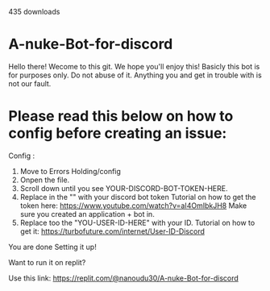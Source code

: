 435 downloads

# A-nuke-Bot-for-discord

Hello there! Wecome to this git.
We hope you'll enjoy this!
Basicly this bot is for purposes only. Do not abuse of it. Anything you and get in trouble with is not our fault.


# Please read this below on how to config before creating an issue:

Config : 

1. Move to Errors Holding/config
2. Onpen the file.
3. Scroll down until you see YOUR-DISCORD-BOT-TOKEN-HERE\.
4. Replace in the "" with your discord bot token 
Tutorial on how to get the token here: https://www.youtube.com/watch?v=aI4OmIbkJH8
Make sure you created an application + bot in.
5. Replace too the "YOU-USER-ID-HERE" with your ID.
Tutorial on how to get it: https://turbofuture.com/internet/User-ID-Discord

You are done Setting it up!


Want to run it on replit?

Use this link: https://replit.com/@nanoudu30/A-nuke-Bot-for-discord
